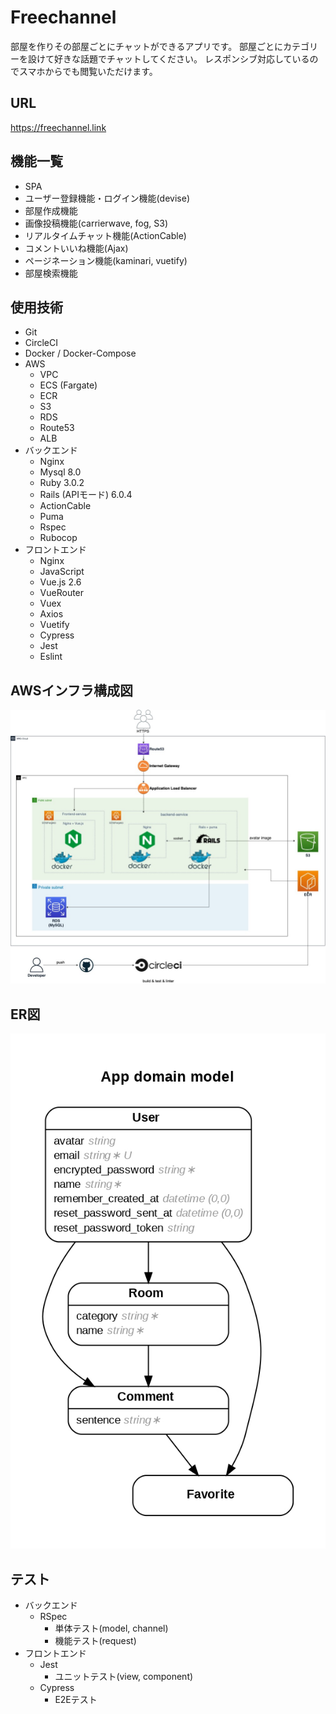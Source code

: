 # Freechannel
部屋を作りその部屋ごとにチャットができるアプリです。
部屋ごとにカテゴリーを設けて好きな話題でチャットしてください。
レスポンシブ対応しているのでスマホからでも閲覧いただけます。

## URL
https://freechannel.link

## 機能一覧
- SPA
- ユーザー登録機能・ログイン機能(devise)
- 部屋作成機能
- 画像投稿機能(carrierwave, fog, S3)
- リアルタイムチャット機能(ActionCable)
- コメントいいね機能(Ajax)
- ページネーション機能(kaminari, vuetify)
- 部屋検索機能

## 使用技術
- Git
- CircleCI
- Docker / Docker-Compose
- AWS
  - VPC
  - ECS (Fargate)
  - ECR
  - S3
  - RDS
  - Route53
  - ALB
- バックエンド
  - Nginx
  - Mysql 8.0
  - Ruby 3.0.2
  - Rails (APIモード) 6.0.4
  - ActionCable
  - Puma
  - Rspec
  - Rubocop
- フロントエンド
  - Nginx
  - JavaScript
  - Vue.js 2.6
  - VueRouter
  - Vuex
  - Axios
  - Vuetify
  - Cypress
  - Jest
  - Eslint

## AWSインフラ構成図
![インフラ構成図](./freechannel.drawio.jpg)

## ER図
![ER図](./backend/erd.jpg)

## テスト
- バックエンド
  - RSpec
    - 単体テスト(model, channel)
    - 機能テスト(request)
- フロントエンド
  - Jest
    - ユニットテスト(view, component)
  - Cypress
    - E2Eテスト
